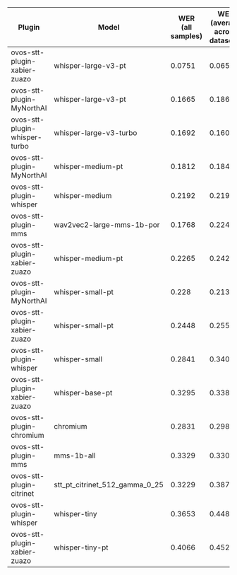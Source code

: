 |Plugin|Model|WER<br>(all samples)| WER<br>(average across datasets) | Damerau Similarity | Score |
|-----|-----|--------------------|----------------------------------|--------------------|-------|
| ovos-stt-plugin-xabier-zuazo | whisper-large-v3-pt | 0.0751 | 0.0658 | 0.9727 | 90.4129 |
| ovos-stt-plugin-MyNorthAI | whisper-large-v3-pt | 0.1665 | 0.1862 | 0.9338 | 76.9123 |
| ovos-stt-plugin-whisper-turbo | whisper-large-v3-turbo | 0.1692 | 0.1608 | 0.9122 | 76.1725 |
| ovos-stt-plugin-MyNorthAI | whisper-medium-pt | 0.1812 | 0.1848 | 0.9064 | 74.0512 |
| ovos-stt-plugin-whisper | whisper-medium | 0.2192 | 0.219 | 0.9189 | 71.7535 |
| ovos-stt-plugin-mms | wav2vec2-large-mms-1b-por | 0.1768 | 0.224 | 0.8964 | 71.6744 |
| ovos-stt-plugin-xabier-zuazo | whisper-medium-pt | 0.2265 | 0.2424 | 0.9317 | 71.3245 |
| ovos-stt-plugin-MyNorthAI | whisper-small-pt | 0.228 | 0.2133 | 0.8783 | 68.4522 |
| ovos-stt-plugin-xabier-zuazo | whisper-small-pt | 0.2448 | 0.2558 | 0.9044 | 67.8014 |
| ovos-stt-plugin-whisper | whisper-small | 0.2841 | 0.3405 | 0.8851 | 60.8679 |
| ovos-stt-plugin-xabier-zuazo | whisper-base-pt | 0.3295 | 0.3382 | 0.9048 | 60.2755 |
| ovos-stt-plugin-chromium | chromium | 0.2831 | 0.298 | 0.8284 | 58.7662 |
| ovos-stt-plugin-mms | mms-1b-all | 0.3329 | 0.3306 | 0.8516 | 56.9074 |
| ovos-stt-plugin-citrinet | stt_pt_citrinet_512_gamma_0_25 | 0.3229 | 0.3874 | 0.8351 | 53.8504 |
| ovos-stt-plugin-whisper | whisper-tiny | 0.3653 | 0.4484 | 0.8652 | 51.3219 |
| ovos-stt-plugin-xabier-zuazo | whisper-tiny-pt | 0.4066 | 0.4525 | 0.8205 | 46.8093 |